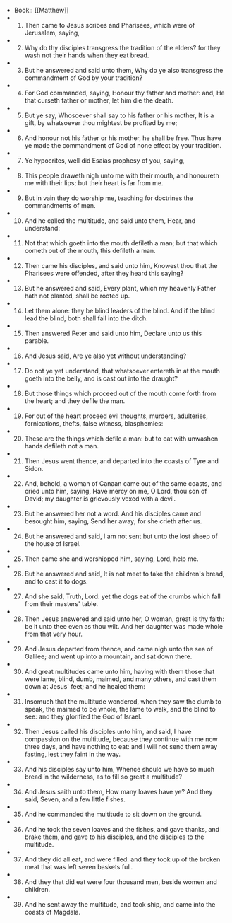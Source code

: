 - Book:: [[Matthew]]
- 1. Then came to Jesus scribes and Pharisees, which were of Jerusalem, saying,
- 2. Why do thy disciples transgress the tradition of the elders? for they wash not their hands when they eat bread.
- 3. But he answered and said unto them, Why do ye also transgress the commandment of God by your tradition?
- 4. For God commanded, saying, Honour thy father and mother: and, He that curseth father or mother, let him die the death.
- 5. But ye say, Whosoever shall say to his father or his mother, It is a gift, by whatsoever thou mightest be profited by me;
- 6. And honour not his father or his mother, he shall be free. Thus have ye made the commandment of God of none effect by your tradition.
- 7. Ye hypocrites, well did Esaias prophesy of you, saying,
- 8. This people draweth nigh unto me with their mouth, and honoureth me with their lips; but their heart is far from me.
- 9. But in vain they do worship me, teaching for doctrines the commandments of men.
- 10. And he called the multitude, and said unto them, Hear, and understand:
- 11. Not that which goeth into the mouth defileth a man; but that which cometh out of the mouth, this defileth a man.
- 12. Then came his disciples, and said unto him, Knowest thou that the Pharisees were offended, after they heard this saying?
- 13. But he answered and said, Every plant, which my heavenly Father hath not planted, shall be rooted up.
- 14. Let them alone: they be blind leaders of the blind. And if the blind lead the blind, both shall fall into the ditch.
- 15. Then answered Peter and said unto him, Declare unto us this parable.
- 16. And Jesus said, Are ye also yet without understanding?
- 17. Do not ye yet understand, that whatsoever entereth in at the mouth goeth into the belly, and is cast out into the draught?
- 18. But those things which proceed out of the mouth come forth from the heart; and they defile the man.
- 19. For out of the heart proceed evil thoughts, murders, adulteries, fornications, thefts, false witness, blasphemies:
- 20. These are the things which defile a man: but to eat with unwashen hands defileth not a man.
- 21. Then Jesus went thence, and departed into the coasts of Tyre and Sidon.
- 22. And, behold, a woman of Canaan came out of the same coasts, and cried unto him, saying, Have mercy on me, O Lord, thou son of David; my daughter is grievously vexed with a devil.
- 23. But he answered her not a word. And his disciples came and besought him, saying, Send her away; for she crieth after us.
- 24. But he answered and said, I am not sent but unto the lost sheep of the house of Israel.
- 25. Then came she and worshipped him, saying, Lord, help me.
- 26. But he answered and said, It is not meet to take the children's bread, and to cast it to dogs.
- 27. And she said, Truth, Lord: yet the dogs eat of the crumbs which fall from their masters' table.
- 28. Then Jesus answered and said unto her, O woman, great is thy faith: be it unto thee even as thou wilt. And her daughter was made whole from that very hour.
- 29. And Jesus departed from thence, and came nigh unto the sea of Galilee; and went up into a mountain, and sat down there.
- 30. And great multitudes came unto him, having with them those that were lame, blind, dumb, maimed, and many others, and cast them down at Jesus' feet; and he healed them:
- 31. Insomuch that the multitude wondered, when they saw the dumb to speak, the maimed to be whole, the lame to walk, and the blind to see: and they glorified the God of Israel.
- 32. Then Jesus called his disciples unto him, and said, I have compassion on the multitude, because they continue with me now three days, and have nothing to eat: and I will not send them away fasting, lest they faint in the way.
- 33. And his disciples say unto him, Whence should we have so much bread in the wilderness, as to fill so great a multitude?
- 34. And Jesus saith unto them, How many loaves have ye? And they said, Seven, and a few little fishes.
- 35. And he commanded the multitude to sit down on the ground.
- 36. And he took the seven loaves and the fishes, and gave thanks, and brake them, and gave to his disciples, and the disciples to the multitude.
- 37. And they did all eat, and were filled: and they took up of the broken meat that was left seven baskets full.
- 38. And they that did eat were four thousand men, beside women and children.
- 39. And he sent away the multitude, and took ship, and came into the coasts of Magdala.
